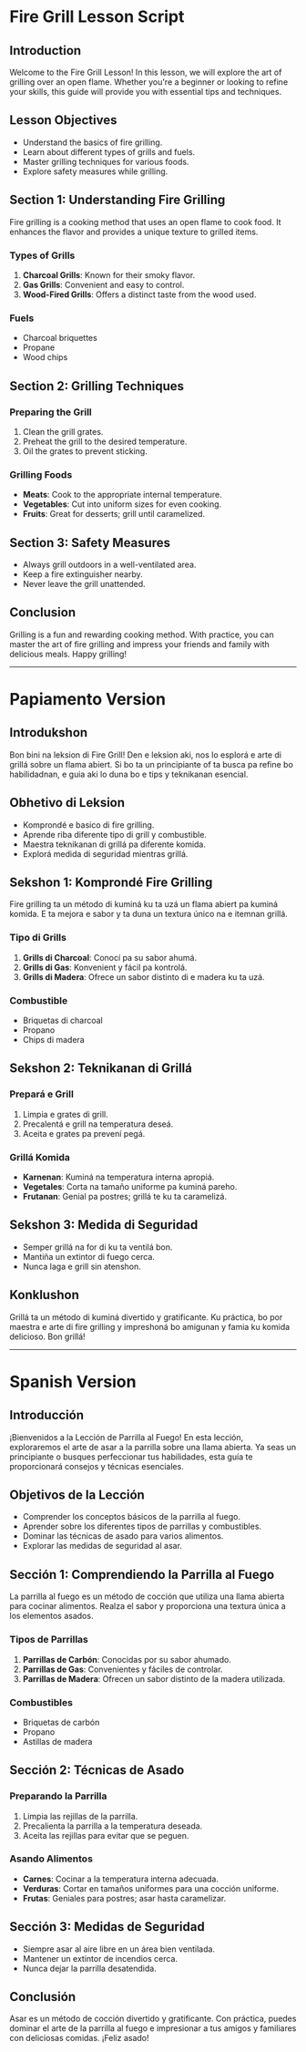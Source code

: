 # Fire Grill Lesson Script

## Introduction
Welcome to the Fire Grill Lesson! In this lesson, we will explore the art of grilling over an open flame. Whether you're a beginner or looking to refine your skills, this guide will provide you with essential tips and techniques.

## Lesson Objectives
- Understand the basics of fire grilling.
- Learn about different types of grills and fuels.
- Master grilling techniques for various foods.
- Explore safety measures while grilling.

## Section 1: Understanding Fire Grilling
Fire grilling is a cooking method that uses an open flame to cook food. It enhances the flavor and provides a unique texture to grilled items. 

### Types of Grills
1. **Charcoal Grills**: Known for their smoky flavor.
2. **Gas Grills**: Convenient and easy to control.
3. **Wood-Fired Grills**: Offers a distinct taste from the wood used.

### Fuels
- Charcoal briquettes
- Propane
- Wood chips

## Section 2: Grilling Techniques
### Preparing the Grill
1. Clean the grill grates.
2. Preheat the grill to the desired temperature.
3. Oil the grates to prevent sticking.

### Grilling Foods
- **Meats**: Cook to the appropriate internal temperature.
- **Vegetables**: Cut into uniform sizes for even cooking.
- **Fruits**: Great for desserts; grill until caramelized.

## Section 3: Safety Measures
- Always grill outdoors in a well-ventilated area.
- Keep a fire extinguisher nearby.
- Never leave the grill unattended.

## Conclusion
Grilling is a fun and rewarding cooking method. With practice, you can master the art of fire grilling and impress your friends and family with delicious meals. Happy grilling!

---

# Papiamento Version

## Introdukshon
Bon bini na leksion di Fire Grill! Den e leksion aki, nos lo esplorá e arte di grillá sobre un flama abiert. Si bo ta un principiante of ta busca pa refine bo habilidadnan, e guia aki lo duna bo e tips y teknikanan esencial.

## Obhetivo di Leksion
- Komprondé e basico di fire grilling.
- Aprende riba diferente tipo di grill y combustible.
- Maestra teknikanan di grillá pa diferente komida.
- Explorá medida di seguridad mientras grillá.

## Sekshon 1: Komprondé Fire Grilling
Fire grilling ta un método di kuminá ku ta uzá un flama abiert pa kuminá komida. E ta mejora e sabor y ta duna un textura único na e itemnan grillá.

### Tipo di Grills
1. **Grills di Charcoal**: Conocí pa su sabor ahumá.
2. **Grills di Gas**: Konvenient y fácil pa kontrolá.
3. **Grills di Madera**: Ofrece un sabor distinto di e madera ku ta uzá.

### Combustible
- Briquetas di charcoal
- Propano
- Chips di madera

## Sekshon 2: Teknikanan di Grillá
### Prepará e Grill
1. Limpia e grates di grill.
2. Precalentá e grill na temperatura deseá.
3. Aceita e grates pa prevení pegá.

### Grillá Komida
- **Karnenan**: Kuminá na temperatura interna apropiá.
- **Vegetales**: Corta na tamaño uniforme pa kuminá pareho.
- **Frutanan**: Genial pa postres; grillá te ku ta caramelizá.

## Sekshon 3: Medida di Seguridad
- Semper grillá na for di ku ta ventilá bon.
- Mantiña un extintor di fuego cerca.
- Nunca laga e grill sin atenshon.

## Konklushon
Grillá ta un método di kuminá divertido y gratificante. Ku práctica, bo por maestra e arte di fire grilling y impreshoná bo amigunan y famia ku komida delicioso. Bon grillá!

---

# Spanish Version

## Introducción
¡Bienvenidos a la Lección de Parrilla al Fuego! En esta lección, exploraremos el arte de asar a la parrilla sobre una llama abierta. Ya seas un principiante o busques perfeccionar tus habilidades, esta guía te proporcionará consejos y técnicas esenciales.

## Objetivos de la Lección
- Comprender los conceptos básicos de la parrilla al fuego.
- Aprender sobre los diferentes tipos de parrillas y combustibles.
- Dominar las técnicas de asado para varios alimentos.
- Explorar las medidas de seguridad al asar.

## Sección 1: Comprendiendo la Parrilla al Fuego
La parrilla al fuego es un método de cocción que utiliza una llama abierta para cocinar alimentos. Realza el sabor y proporciona una textura única a los elementos asados.

### Tipos de Parrillas
1. **Parrillas de Carbón**: Conocidas por su sabor ahumado.
2. **Parrillas de Gas**: Convenientes y fáciles de controlar.
3. **Parrillas de Madera**: Ofrecen un sabor distinto de la madera utilizada.

### Combustibles
- Briquetas de carbón
- Propano
- Astillas de madera

## Sección 2: Técnicas de Asado
### Preparando la Parrilla
1. Limpia las rejillas de la parrilla.
2. Precalienta la parrilla a la temperatura deseada.
3. Aceita las rejillas para evitar que se peguen.

### Asando Alimentos
- **Carnes**: Cocinar a la temperatura interna adecuada.
- **Verduras**: Cortar en tamaños uniformes para una cocción uniforme.
- **Frutas**: Geniales para postres; asar hasta caramelizar.

## Sección 3: Medidas de Seguridad
- Siempre asar al aire libre en un área bien ventilada.
- Mantener un extintor de incendios cerca.
- Nunca dejar la parrilla desatendida.

## Conclusión
Asar es un método de cocción divertido y gratificante. Con práctica, puedes dominar el arte de la parrilla al fuego e impresionar a tus amigos y familiares con deliciosas comidas. ¡Feliz asado!